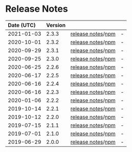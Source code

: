# Release Notes

| Date (UTC) | Version |  |  |
| :-- | :-- | :--: | :-- |
| 2021-01-03 | 2.3.3 | [release notes](v2.3.3/README.md)/[npm](https://www.npmjs.com/package/@dagonmetric/ng-log/v/2.3.3) | - |
| 2020-10-01 | 2.3.2 | [release notes](v2.3.2/README.md)/[npm](https://www.npmjs.com/package/@dagonmetric/ng-log/v/2.3.2) | - |
| 2020-09-29 | 2.3.1 | [release notes](v2.3.1/README.md)/[npm](https://www.npmjs.com/package/@dagonmetric/ng-log/v/2.3.1) | - |
| 2020-09-25 | 2.3.0 | [release notes](v2.3.0/README.md)/[npm](https://www.npmjs.com/package/@dagonmetric/ng-log/v/2.3.0) | - |
| 2020-06-25 | 2.2.6 | [release notes](v2.2.6/README.md)/[npm](https://www.npmjs.com/package/@dagonmetric/ng-log/v/2.2.6) | - |
| 2020-06-17 | 2.2.5 | [release notes](v2.2.5/README.md)/[npm](https://www.npmjs.com/package/@dagonmetric/ng-log/v/2.2.5) | - |
| 2020-06-16 | 2.2.4 | [release notes](v2.2.4/README.md)/[npm](https://www.npmjs.com/package/@dagonmetric/ng-log/v/2.2.4) | - |
| 2020-06-16 | 2.2.3 | [release notes](v2.2.3/README.md)/[npm](https://www.npmjs.com/package/@dagonmetric/ng-log/v/2.2.3) | - |
| 2020-01-06 | 2.2.2 | [release notes](v2.2.2/README.md)/[npm](https://www.npmjs.com/package/@dagonmetric/ng-log/v/2.2.2) | - |
| 2019-10-14 | 2.2.1 | [release notes](v2.2.1/README.md)/[npm](https://www.npmjs.com/package/@dagonmetric/ng-log/v/2.2.1) | - |
| 2019-10-12 | 2.2.0 | [release notes](v2.2.0/README.md)/[npm](https://www.npmjs.com/package/@dagonmetric/ng-log/v/2.2.0) | - |
| 2019-07-15 | 2.1.1 | [release notes](v2.1.1/README.md)/[npm](https://www.npmjs.com/package/@dagonmetric/ng-log/v/2.1.1) | - |
| 2019-07-01 | 2.1.0 | [release notes](v2.1.0/README.md)/[npm](https://www.npmjs.com/package/@dagonmetric/ng-log/v/2.1.0) | - |
| 2019-06-29 | 2.0.0 | [release notes](v2.0.0/README.md)/[npm](https://www.npmjs.com/package/@dagonmetric/ng-log/v/2.0.0) | - |

